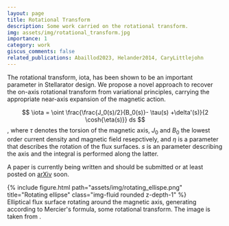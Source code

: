 ```yaml
---
layout: page
title: Rotational Transform 
description: Some work carried on the rotational transform.
img: assets/img/rotational_transform.jpg
importance: 1
category: work
giscus_comments: false
related_publications: Abaillod2023, Helander2014, CaryLittlejohn
---
```



The rotational transform, iota, has been shown to be an important parameter in Stellarator design. We propose a novel approach to recover the on-axis rotational transform from variational principles, carrying the appropriate near-axis expansion of the magnetic action. 

$$ \iota =  \oint \frac{\frac{J_0(s)/2}{B_0(s)}- \tau(s) +\delta'(s)}{2 \cosh{\eta(s)}} ds $$, 
where $\tau$ denotes the torsion of the magnetic axis, $J_0$ and $B_0$ the lowest order current density and magnetic field resepctively, and $\eta$ is a parameter that describes the rotation of the flux surfaces. $s$ is an parameter describing the axis and the integral is performed along the latter. 


A paper is currently being written and should be submitted or at least posted on [arXiv](https://arxiv.org) soon. 

<div class="row">
    <div class="col-sm mt-3 mt-md-0">
        {% include figure.html path="assets/img/rotating_ellispe.png" title="Rotating ellipse" class="img-fluid rounded z-depth-1" %}
    </div>
</div>
<div class="caption">
    Elliptical flux surface rotating around the magnetic axis, generating according to Mercier's formula, some rotational transform. The image is taken from <d-cite key="Abaillod2023">.
</div>


